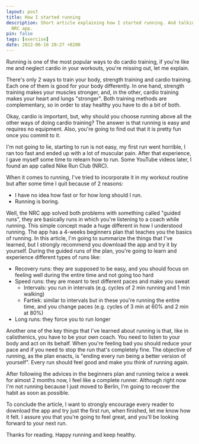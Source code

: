 ```yaml
---
layout: post
title: How I started running
description: Short article explaining how I started running. And talking about the
  NRC app.
pin: false
tags: [exercise]
date: 2022-06-10 20:27 +0200
---
```

Running is one of the most popular ways to do cardio training, if you're like me and neglect cardio in your workouts, you're missing out, let me explain.

There's only 2 ways to train your body, strength training and cardio training. Each one of them is good for your body differently. In one hand, strength training makes your muscles stronger, and, in the other, cardio training makes your heart and lungs "stronger". Both training methods are complementary, so in order to stay healthy you have to do a bit of both.

Okay, cardio is important, but, why should you choose running above all the other ways of doing cardio training? The answer is that running is easy and requires no equipment. Also, you're going to find out that it is pretty fun once you commit to it.

I'm not going to lie, starting to run is not easy, my first run went horrible, I ran too fast and ended up with a lot of muscular pain. After that experience, I gave myself some time to relearn how to run. Some YouTube videos later, I found an app called Nike Run Club (NRC).

When it comes to running, I've tried to incorporate it in my workout routine but after some time I quit because of 2 reasons:

- I have no idea how fast or for how long should I run.
- Running is boring.

Well, the NRC app solved both problems with something called "guided runs", they are basically runs in which you're listening to a coach while running. This simple concept made a huge different in how I understood running. The app has a 4-weeks beginners plan that teaches you the basics of running. In this article, I'm going to summarize the things that I've learned, but I strongly recommend you download the app and try it by yourself. During the guided runs of the plan, you're going to learn and experience different types of runs like:

- Recovery runs: they are supposed to be easy, and you should focus on feeling well during the entire time and not going too hard
- Speed runs: they are meant to test different paces and make you sweat
  - Intervals: you run in intervals (e.g. cycles of 2 min running and 1 min walking)
  - Fartlek: similar to intervals but in these you're running the entire time, and you change paces (e.g. cycles of 3 min at 60% and 2 min at 80%)
- Long runs: they force you to run longer

Another one of the key things that I've learned about running is that, like in calisthenics, you have to be your own coach. You need to listen to your body and act on its behalf. When you're feeling bad you should reduce your pace and if you need to stop the run that's completely fine. The objective of running, as the plan enacts, is "ending every run being a better version of yourself". Every run should feel good and make you think of running again.

After following the advices in the beginners plan and running twice a week for almost 2 months now, I feel like a complete runner. Although right now I'm not running because I just moved to Berlin, I'm going to recover the habit as soon as possible. 

To conclude the article, I want to strongly encourage every reader to download the app and try just the first run, when finished, let me know how it felt. I assure you that you're going to feel great, and you'll be looking forward to your next run.

Thanks for reading. Happy running and keep healthy.